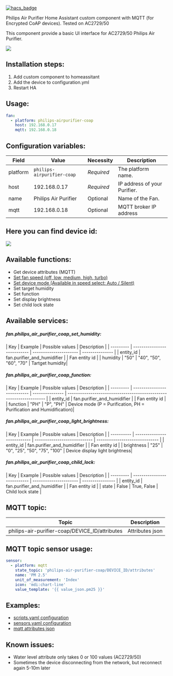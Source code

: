 [![hacs_badge](https://img.shields.io/badge/HACS-Default-orange.svg?style=for-the-badge)](https://github.com/custom-components/hacs)

Philips Air Purifier Home Assistant custom component with MQTT (for Encrypted CoAP devices).
Tested on AC2729/50

This component provide a basic UI interface for  AC2729/50 Philips Air Purifier.

![](https://gitlab.com/adamcsk1-public/philips-airpurifier-coap/-/raw/master/dashboard.png)

## Installation steps:

1. Add custom component to homeassitant
2. Add the device to configuration.yml
3. Restart HA

## Usage:

```yaml
fan:
  - platform: philips-airpurifier-coap
    host: 192.168.0.17
    mqtt: 192.168.0.18
```

## Configuration variables:

| Field    | Value                      | Necessity  | Description                  |
| -------- | -------------------------- | ---------- | ---------------------------- |
| platform | `philips-airpurifier-coap` | _Required_ | The platform name.           |
| host     | 192.168.0.17               | _Required_ | IP address of your Purifier. |
| name     | Philips Air Purifier       | Optional   | Name of the Fan.             |
| mqtt     | 192.168.0.18               | Optional   | MQTT broker IP address       |

## Here you can find device id:

![](https://gitlab.com/adamcsk1-public/philips-airpurifier-coap/-/raw/master/device_id.png)

## Available functions:

- Get device attributes (MQTT)
- [Set fan speed (off, low, medium, high, turbo)](https://gitlab.com/adamcsk1-public/philips-airpurifier-coap/-/raw/master/device_detail.png)
- [Set device mode (Available in speed select: Auto / Silent)](https://gitlab.com/adamcsk1-public/philips-airpurifier-coap/-/raw/master/device_detail.png)
- Set target humidity
- Set function
- Set display brightness
- Set child lock state

## Available services:

##### fan.philips_air_purifier_coap_set_humidity:

&NewLine;
| Key       | Example                     | Possible values        | Description     |
| --------- | --------------------------- | ---------------------- | --------------- |
| entity_id | fan.purifier_and_humidifier |                        | Fan entity id   |
| humidity  | "50"                        | "40", "50", "60", "70" | Tartget humidity|

##### fan.philips_air_purifier_coap_function:

&NewLine;
| Key       | Example                     | Possible values | Description                                                         |
| --------- | --------------------------- | --------------- | ------------------------------------------------------------------- |
| entity_id | fan.purifier_and_humidifier |                 | Fan entity id                                                       |
| function  | "PH"                        | "P", "PH"       | Device mode (P = Purification, PH = Purification and Humidification)|

##### fan.philips_air_purifier_coap_light_brightness:

&NewLine;
| Key        | Example                     | Possible values              | Description                    |
| ---------- | --------------------------- | ---------------------------- | ------------------------------ |
| entity_id  | fan.purifier_and_humidifier |                              | Fan entity id                  |
| brightness | "25"                        | "0", "25", "50", "75", "100" | Device display light brightness|

##### fan.philips_air_purifier_coap_child_lock:

&NewLine;
| Key       | Example                     | Possible values        | Description      |
| --------- | --------------------------- | ---------------------- | ---------------- |
| entity_id | fan.purifier_and_humidifier |                        | Fan entity id    |
| state     | False                       | True, False            | Child lock state |

## MQTT topic:

| Topic                                          | Description     |
| ---------------------------------------------- | --------------- |
| philips-air-purifier-coap/DEVICE_ID/attributes | Attributes json |

## MQTT topic sensor usage:

```yaml
sensor:
  - platform: mqtt
    state_topic: 'philips-air-purifier-coap/DEVICE_ID/attributes'
    name: 'PM 2.5'
    unit_of_measurement: 'Index'
    icon: 'mdi:chart-line'
    value_template: '{{ value_json.pm25 }}'
```

## Examples:
- [scripts.yaml configuration](https://gitlab.com/adamcsk1-public/philips-airpurifier-coap/-/blob/master/examples/scripts.yaml)
- [sensors.yaml configuration](https://gitlab.com/adamcsk1-public/philips-airpurifier-coap/-/blob/master/examples/sensors.yaml)
- [mqtt attributes json](https://gitlab.com/adamcsk1-public/philips-airpurifier-coap/-/blob/master/examples/mqtt_attributes.json)

## Known issues:
- Water level attribute only takes 0 or 100 values (AC2729/50)
- Sometimes the device disconnecting from the network, but reconnect again 5-10m later
